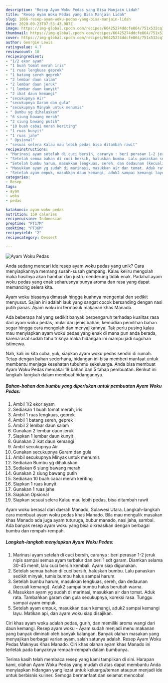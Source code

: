 ```yaml
---
description: "Resep Ayam Woku Pedas yang Bisa Manjain Lidah"
title: "Resep Ayam Woku Pedas yang Bisa Manjain Lidah"
slug: 1066-resep-ayam-woku-pedas-yang-bisa-manjain-lidah
date: 2020-09-23T07:53:43.987Z
image: https://img-global.cpcdn.com/recipes/66425274ddcfe864/751x532cq70/ayam-woku-pedas-foto-resep-utama.jpg
thumbnail: https://img-global.cpcdn.com/recipes/66425274ddcfe864/751x532cq70/ayam-woku-pedas-foto-resep-utama.jpg
cover: https://img-global.cpcdn.com/recipes/66425274ddcfe864/751x532cq70/ayam-woku-pedas-foto-resep-utama.jpg
author: Georgie Lewis
ratingvalue: 4.7
reviewcount: 10
recipeingredient:
- "1/2 ekor ayam"
- "1 buah tomat merah iris"
- "1 ruas lengkuas geprek"
- "1 batang sereh geprek"
- "2 lembar daun salam"
- "2 lembar daun jeruk"
- "1 lembar daun kunyit"
- "2 ikat daun kemangi"
- "secukupnya Air"
- "secukupnya Garam dan gula"
- "secukupnya Minyak untuk menumis"
- " Bumbu yg dihaluskan"
- "6 siung bawang merah"
- "2 siung bawang putih"
- "10 buah cabai merah keriting"
- "1 ruas kunyit"
- "1 ruas jahe"
- " Opsional"
- "sesuai selera Kalau mau lebih pedas bisa ditambah rawit"
recipeinstructions:
- "Marinasi ayam setelah di cuci bersih, caranya : beri perasan 1-2 jeruk nipis sampai semua ayam terbalur dan beri 1 sdt garam. Diamkan selama 30-45 menit, lalu cuci bersih kembali. Ayam siap digunakan."
- "Setelah semua bahan di cuci bersih, haluskan bumbu. Lalu panaskan sedikit minyak, tumis bumbu halus sampai harum."
- "Setelah bumbu harum, masukkan lengkuas, sereh, dan dedaunan (kecuali kemangi). Aduk2 sampai bumbu halus berubah warna."
- "Masukkan ayam yg sudah di marinasi, masukkan air dan tomat. Aduk rata. Tambahkan garam dan gula secukupnya, koreksi rasa. Tunggu sampai ayam empuk."
- "Setelah ayam empuk, masukkan daun kemangi, aduk2 sampai kemangi layu. Matikan api, dan ayam woku siap disajikan."
categories:
- Resep
tags:
- ayam
- woku
- pedas

katakunci: ayam woku pedas 
nutrition: 159 calories
recipecuisine: Indonesian
preptime: "PT17M"
cooktime: "PT36M"
recipeyield: "2"
recipecategory: Dessert

---
```



![Ayam Woku Pedas](https://img-global.cpcdn.com/recipes/66425274ddcfe864/751x532cq70/ayam-woku-pedas-foto-resep-utama.jpg)

Anda sedang mencari ide resep ayam woku pedas yang unik? Cara menyiapkannya memang susah-susah gampang. Kalau keliru mengolah maka hasilnya akan hambar dan justru cenderung tidak enak. Padahal ayam woku pedas yang enak seharusnya punya aroma dan rasa yang dapat memancing selera kita.

Ayam woku biasanya dimasak hingga kuahnya mengental dan sedikit menyusut. Sajian ini adalah lauk yang sangat cocok bersanding dengan nasi putih panas. Ayam woku ini termasuk makanan khas Manado.

Ada beberapa hal yang sedikit banyak berpengaruh terhadap kualitas rasa dari ayam woku pedas, mulai dari jenis bahan, kemudian pemilihan bahan segar hingga cara mengolah dan menyajikannya. Tak perlu pusing kalau mau menyiapkan ayam woku pedas yang enak di mana pun anda berada, karena asal sudah tahu triknya maka hidangan ini mampu jadi suguhan istimewa.


Nah, kali ini kita coba, yuk, siapkan ayam woku pedas sendiri di rumah. Tetap dengan bahan sederhana, hidangan ini bisa memberi manfaat untuk membantu menjaga kesehatan tubuhmu sekeluarga. Anda bisa membuat Ayam Woku Pedas memakai 19 bahan dan 5 tahap pembuatan. Berikut ini langkah-langkah dalam membuat hidangannya.

<!--inarticleads1-->

##### Bahan-bahan dan bumbu yang diperlukan untuk pembuatan Ayam Woku Pedas:

1. Ambil 1/2 ekor ayam
1. Sediakan 1 buah tomat merah, iris
1. Ambil 1 ruas lengkuas, geprek
1. Ambil 1 batang sereh, geprek
1. Ambil 2 lembar daun salam
1. Gunakan 2 lembar daun jeruk
1. Siapkan 1 lembar daun kunyit
1. Gunakan 2 ikat daun kemangi
1. Ambil secukupnya Air
1. Gunakan secukupnya Garam dan gula
1. Ambil secukupnya Minyak untuk menumis
1. Sediakan  Bumbu yg dihaluskan
1. Sediakan 6 siung bawang merah
1. Gunakan 2 siung bawang putih
1. Sediakan 10 buah cabai merah keriting
1. Siapkan 1 ruas kunyit
1. Gunakan 1 ruas jahe
1. Siapkan  Opsional
1. Siapkan sesuai selera Kalau mau lebih pedas, bisa ditambah rawit


Ayam woku berasal dari daerah Manado, Sulawesi Utara. Langkah-langkah cara membuat ayam woku pedas khas Manado. Bila mau mengulik masakan khas Manado ada juga ayam tuturuga, bubur manado, nasi jaha, sambal. Ada banyak resep ayam woku yang bisa dikreasikan dengan berbagai bumbu dan rempah-rempah. 

<!--inarticleads2-->

##### Langkah-langkah menyiapkan Ayam Woku Pedas:

1. Marinasi ayam setelah di cuci bersih, caranya : beri perasan 1-2 jeruk nipis sampai semua ayam terbalur dan beri 1 sdt garam. Diamkan selama 30-45 menit, lalu cuci bersih kembali. Ayam siap digunakan.
1. Setelah semua bahan di cuci bersih, haluskan bumbu. Lalu panaskan sedikit minyak, tumis bumbu halus sampai harum.
1. Setelah bumbu harum, masukkan lengkuas, sereh, dan dedaunan (kecuali kemangi). Aduk2 sampai bumbu halus berubah warna.
1. Masukkan ayam yg sudah di marinasi, masukkan air dan tomat. Aduk rata. Tambahkan garam dan gula secukupnya, koreksi rasa. Tunggu sampai ayam empuk.
1. Setelah ayam empuk, masukkan daun kemangi, aduk2 sampai kemangi layu. Matikan api, dan ayam woku siap disajikan.


Ciri khas ayam woku adalah pedas, gurih, dan memiliki aroma wangi dari daun kemangi. Resep ayam woku - Ayam sudah menjadi menu makanan yang banyak diminati oleh banyak kalangan. Banyak olahan masakan yang menyajikan berbagai varian ayam, salah satunya adalah. Resep Ayam Woku Pedas Maknyus Khas Manado. Ciri khas olahan ayam khas Manado ini terletak pada banyaknya rempah-rempah dalam bumbunya. 

Terima kasih telah membaca resep yang kami tampilkan di sini. Harapan kami, olahan Ayam Woku Pedas yang mudah di atas dapat membantu Anda menyiapkan hidangan yang lezat untuk keluarga/teman ataupun menjadi ide untuk berbisnis kuliner. Semoga bermanfaat dan selamat mencoba!
